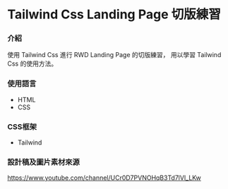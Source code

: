 # Tailwind Css Landing Page 切版練習
### 介紹
使用 Tailwind Css 進行 RWD Landing Page 的切版練習，
用以學習 Tailwind Css 的使用方法。

### 使用語言
* HTML
* CSS

### CSS框架
* Tailwind

### 設計稿及圖片素材來源
https://www.youtube.com/channel/UCr0D7PVNOHqB3Td7lVl_LKw